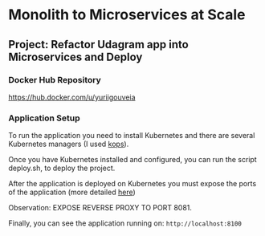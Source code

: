 # Monolith to Microservices at Scale

## Project: Refactor Udagram app into Microservices and Deploy

### Docker Hub Repository
https://hub.docker.com/u/yuriigouveia

### Application Setup
To run the application you need to install Kubernetes and there are several Kubernetes managers (I used [kops](https://github.com/kubernetes/kops/blob/master/docs/aws.md)).

Once you have Kubernetes installed and configured, you can run the script deploy.sh, to deploy the project.

After the application is deployed on Kubernetes you must expose the ports of the application (more detailed [here](https://github.com/yuriigouveia2/cloud-developer/blob/master/microservice/udacity-c2-deployment/kubernetes/README.md))

Observation: EXPOSE REVERSE PROXY TO PORT 8081.

Finally, you can see the application running on:
`http://localhost:8100`
